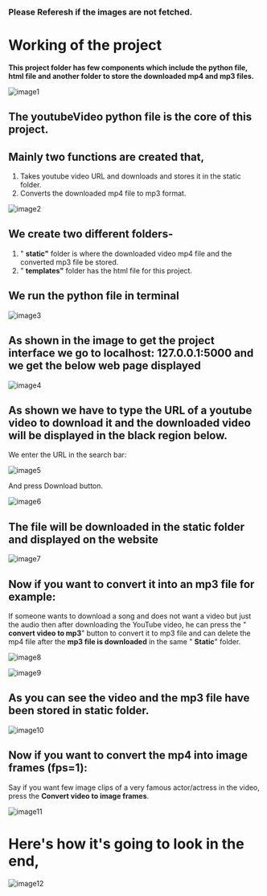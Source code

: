 ### Please Referesh if the images are not fetched. 

# **Working of the project**

**This project folder has few components which include the python file, html file and another folder to store the downloaded mp4 and mp3 files.**

![image1](https://drive.google.com/uc?export=view&id=1KYCwV8fP3nZeRBstrm1ltaV5jFFJDg0K)

## The youtubeVideo python file is the core of this project.

## Mainly two functions are created that,

1. Takes youtube video URL and downloads and stores it in the static folder.
2. Converts the downloaded mp4 file to mp3 format.

![image2](https://drive.google.com/uc?export=view&id=1VMWpzYKTfUkyLmHKZ1PYMsO0cn448mK8)

## **We create two different folders-**

1. &quot; **static&quot;** folder is where the downloaded video mp4 file and the converted mp3 file be stored.
2. &quot; **templates&quot;** folder has the html file for this project.

## **We run the python file in terminal**

![image3](https://drive.google.com/uc?export=view&id=102fWq6UycUtH67oXy3geKvAOwIG2B-NF)

## As shown in the image to get the project interface we go to localhost: **127.0.0.1:5000** and we get the below web page displayed

![image4](https://drive.google.com/uc?export=view&id=1gvuDN-L6zRZ7knwmQG6ljqVX4SG6c9Da)

## As shown we have to type the URL of a youtube video to download it and the downloaded video will be displayed in the black region below.

We enter the URL in the search bar:

![image5](https://drive.google.com/uc?export=view&id=1yCTeq-2aBvA-FO5lABEHNMJoTBKVa5C1)

And press Download button.

![image6](https://drive.google.com/uc?export=view&id=1Q8OMT_vW612430SnZ_6ESQpR1v2uTBxr)

## The file will be downloaded in the static folder and displayed on the website

![image7](https://drive.google.com/uc?export=view&id=1Xzbx_63aX3AIpgT7H0h598XX-9fmsWPF)

## **Now if you want to convert it into an mp3 file for example:**

If someone wants to download a song and does not want a video but just the audio then after downloading the YouTube video, he can press the &quot; **convert video to mp3**&quot; button to convert it to mp3 file and can delete the mp4 file after the **mp3 file is downloaded** in the same &quot; **Static**&quot; folder.

![image8](https://drive.google.com/uc?export=view&id=12oG1nU2vHhaBOyhM8c8FBH99EndyFTIQ)

![image9](https://drive.google.com/uc?export=view&id=132EHM8frHNeXtSHj6MwDPQL2MTEsMfdN)

## **As you can see the video and the mp3 file have been stored in static folder.**

![image10](https://drive.google.com/uc?export=view&id=1ehO8bch6gxhvpw0SwXbWFUy63WdZ5Sh8)

## **Now if you want to convert the mp4 into image frames (fps=1):**

Say if you want few image clips of a very famous actor/actress in the video, press the **Convert video to image frames**. 

![image11](https://drive.google.com/uc?export=view&id=1PO2CcSRHvk12VZUX9zRi8rMZizMmVqh7)

# Here's how it's going to look in the end, #
![image12](https://github.com/mohitsshetty986/Personal-Projects/blob/master/Youtube%20website/images/Final%20image.png)
